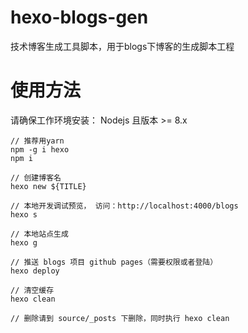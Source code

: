# hexo-blogs-gen
技术博客生成工具脚本，用于blogs下博客的生成脚本工程

# 使用方法
请确保工作环境安装： Nodejs 且版本 >= 8.x

```
// 推荐用yarn
npm -g i hexo
npm i

// 创建博客名
hexo new ${TITLE}

// 本地开发调试预览， 访问：http://localhost:4000/blogs
hexo s

// 本地站点生成
hexo g

// 推送 blogs 项目 github pages（需要权限或者登陆）
hexo deploy

// 清空缓存
hexo clean

// 删除请到 source/_posts 下删除，同时执行 hexo clean
```
